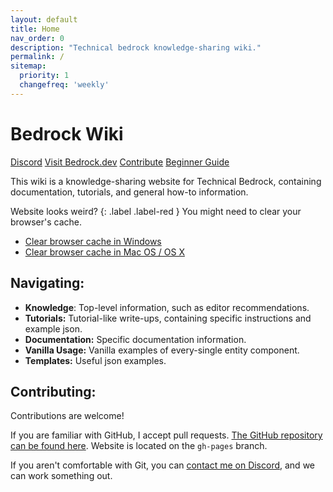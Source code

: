 ```yaml
---
layout: default
title: Home
nav_order: 0
description: "Technical bedrock knowledge-sharing wiki."
permalink: /
sitemap:
  priority: 1
  changefreq: 'weekly'
---
```


# Bedrock Wiki 

<!-- <button class="btn js-toggle-dark-mode">Preview dark color scheme</button>

<script>
const toggleDarkMode = document.querySelector('.js-toggle-dark-mode');

jtd.addEvent(toggleDarkMode, 'click', function(){
  if (jtd.getTheme() === 'dark') {
    jtd.setTheme('light');
    toggleDarkMode.textContent = 'Dark Theme';
  } else {
    jtd.setTheme('dark');
    toggleDarkMode.textContent = 'Light Theme';
  }
});
</script> -->

<a href="https://discord.gg/XjV87YN" type="button" name="button" class="btn">Discord</a>
<a href="https://bedrock.dev/" type="button" name="button" class="btn">Visit Bedrock.dev</a>
<a href="https://github.com/SirLich/technical-bedrock" type="button" name="button" class="btn">Contribute</a>
<a href="https://guide.bedrock.dev/" type="button" name="button" class="btn">Beginner Guide</a>

This wiki is a knowledge-sharing website for Technical Bedrock, containing documentation, tutorials, and general how-to information. 

Website looks weird?
{: .label .label-red }
You might need to clear your browser's cache.
- [Clear browser cache in Windows](https://clear-my-cache.com/windows)
- [Clear browser cache in Mac OS / OS X](https://clear-my-cache.com/apple-mac-os)

## Navigating:

 - **Knowledge**: Top-level information, such as editor recommendations.
 - **Tutorials:** Tutorial-like write-ups, containing specific instructions and example json.
 - **Documentation:** Specific documentation information. 
 - **Vanilla Usage:** Vanilla examples of every-single entity component. 
 - **Templates:** Useful json examples. 

## Contributing:

Contributions are welcome!

If you are familiar with GitHub, I accept pull requests. [The GitHub repository can be found here](https://github.com/SirLich/technical-bedrock). Website is located on the `gh-pages` branch.

If you aren't comfortable with Git, you can [contact me on Discord](https://discord.gg/XjV87YN), and we can work something out.

